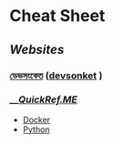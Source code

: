 # Cheat Sheet

## _Websites_

### [ডেভসংকেত](https://devsonket.com/) ([devsonket](https://devsonket.com/) )

### __[_QuickRef.ME_](https://quickref.me/) 

* [Docker ](https://devsonket.com/docker-cheat-sheet/)
* [Python](https://quickref.me/python)
